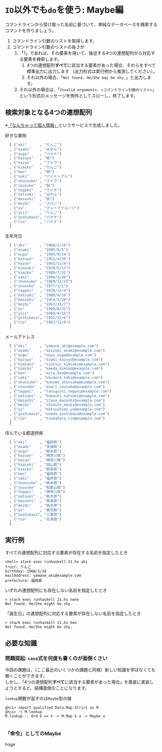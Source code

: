 # `IO`以外でも`do`を使う: Maybe編

コマンドラインから受け取った名前に基づいて、単純なデータベースを検索するコマンドを作りましょう。

1. コマンドライン引数のリストを取得します。
2. コマンドライン引数のリストの長さが
    1. 「1」であれば、その要素を用いて、後述する4つの連想配列から対応する要素を検索します。
        1. 4つの連想配列**すべて**に該当する要素があった場合、それらをすべて標準出力に出力します （出力形式は実行例から推測してください）。
        2. それ以外の場合、「`Not found. He/She may be shy.`」と出力します。
    2. それ以外の場合は、「`Invalid arguments: <コマンドライン引数のリスト>`」という形式のメッセージを例外としてスローし、終了します。

## 検索対象となる4つの連想配列

※[「なんちゃって個人情報」][1]というサービスで生成しました。

[1]: http://kazina.com/dummy/

好きな果物

```haskell
  [ ("aki"      , "りんご")
  , ("asami"    , "みかん")
  , ("ouga"     , "バナナ")
  , ("kazuyo"   , "桃")
  , ("kazuo"    , "ブドウ")
  , ("kimiko"   , "りんご")
  , ("ken"      , "柿")
  , ("saki"     , "パイナップル")
  , ("shunsuke" , "ブドウ")
  , ("sousuke"  , "梨")
  , ("teppei"   , "ライチ")
  , ("natsumi"  , "みかん")
  , ("masashi"  , "桃")
  , ("meibi"    , "メロン")
  , ("yu"       , "グレープフルーツ")
  , ("yuji"     , "りんご")
  , ("yoshimasa", "バナナ")
  , ("rio"      , "バナナ")
  ]
```

生年月日

```haskell
  [ ("aki"      , "1968/1/18")
  , ("asami"    , "1995/6/5")
  , ("ouga"     , "1995/9/14")
  , ("kazuyo"   , "1952/4/26")
  , ("kazuo"    , "1942/11/4")
  , ("kimiaki"  , "1970/5/17")
  , ("kimiko"   , "1988/7/31")
  , ("saki"     , "1990/3/26")
  , ("shunsuke" , "1960/11/15")
  , ("sousuke"  , "1977/1/1")
  , ("teppei"   , "1976/12/4")
  , ("natsumi"  , "1988/4/16")
  , ("masashi"  , "1954/1/28")
  , ("meibi"    , "1953/11/7")
  , ("yu"       , "1990/6/22")
  , ("yuji"     , "1989/4/16")
  , ("yoshimasa", "1992/12/6")
  , ("rio"      , "1987/12/8")
  ]
```

メールアドレス

```haskell
  [ ("aki"      , "yamane_aki@example.com")
  , ("asami"    , "ooizumi_asami@example.com")
  , ("ouga"     , "nasu_ouga@example.com")
  , ("kazuyo"   , "ezaki_kazuyo@example.com")
  , ("kimiaki"  , "tsutsui_kimiaki@example.com")
  , ("kimiko"   , "maeda_kimiko@example.com")
  , ("ken"      , "mita_ken@example.com")
  , ("saki"     , "okudera_saki@example.com")
  , ("shunsuke" , "konuma_shunsuke@example.com")
  , ("sousuke"  , "asari_sousuke@example.com")
  , ("teppei"   , "taniguchi_teppei@example.com")
  , ("natsumi"  , "komachi_natsumi@example.com")
  , ("masashi"  , "itano_masashi@example.com")
  , ("meibi"    , "shimizu_meibi@example.com")
  , ("yu"       , "matsushima_yu@example.com")
  , ("yoshimasa", "onoda_yoshimasa@example.com")
  , ("rio"      , "tsukahara_rio@example.com")
  ]
```

住んでいる都道府県

```haskell
  [ ("aki"      , "福岡県")
  , ("asami"    , "茨城県")
  , ("ouga"     , "栃木県")
  , ("kazuyo"   , "神奈川県")
  , ("kazuo"    , "神奈川県")
  , ("kimiaki"  , "岡山県")
  , ("kimiko"   , "群馬県")
  , ("ken"      , "福岡県")
  , ("saki"     , "福井県")
  , ("shunsuke" , "栃木県")
  , ("sousuke"  , "和歌山県")
  , ("teppei"   , "神奈川県")
  , ("natsumi"  , "栃木県")
  , ("masashi"  , "青森県")
  , ("meibi"    , "栃木県")
  , ("yu"       , "東京都")
  , ("yoshimasa", "三重県")
  , ("rio"      , "北海道")
  ]
```

## 実行例

すべての連想配列に対応する要素が存在する名前を指定したとき

```shell
shell> stack exec runhaskell 21.hs aki
fruit: りんご
birthday: 1968/1/18
mailAddress: yamane_aki@example.com
prefecture: 福岡県
```

いずれの連想配列にも存在しない名前を指定したとき

```shell
> stack exec runhaskell 21.hs none
Not found. He/She might be shy.
```

「誕生日」の連想配列に対応する要素が存在しない名前を指定したとき

```shell
> stack exec runhaskell 21.hs ken
Not found. He/She might be shy.
```

## 必要な知識

### 問題提起: `case`式を何度も書くのが面倒くさい

今回の課題は、（ここ最近のいくつかの課題と同様）新しい知識を学ばなくても解くことができます。  
しかし、「4つの連想配列**すべて**に該当する要素があった場合」を愚直に実装しようとすると、結構面倒なことになります。

`lookup`関数が返すのは`Maybe`型の値

```
ghci> import qualified Data.Map.Strict as M
ghci> :t M.lookup
M.lookup :: Ord k => k -> M.Map k a -> Maybe a
```

```

```

### 「命令」としてのMaybe

hoge
